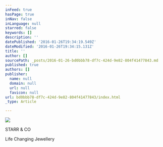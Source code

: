 ```yaml
---
inFeed: true
hasPage: true
inNav: false
inLanguage: null
starred: false
keywords: []
description: ''
datePublished: '2016-01-26T19:34:19.549Z'
dateModified: '2016-01-26T19:34:15.131Z'
title: ''
author: []
sourcePath: _posts/2016-01-26-bd0bbb78-df7c-424d-9e82-804f41477843.md
published: true
authors: []
publisher:
  name: null
  domain: null
  url: null
  favicon: null
url: bd0bbb78-df7c-424d-9e82-804f41477843/index.html
_type: Article

---
```

![](https://the-grid-user-content.s3-us-west-2.amazonaws.com/a5a7f08c-ca8b-4517-a36a-9df295095696.jpg)

STARR & CO 

Life Changing Jewellery